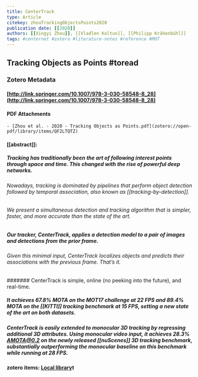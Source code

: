 ```yaml
---
title: CenterTrack
type: Article
citekey: zhouTrackingObjectsPoints2020
publication date: [[2020]]
authors: [[Xingyi Zhou]], [[Vladlen Koltun]], [[Philipp Krähenbühl]]
tags: #centernet #zotero #literature-notes #reference #MOT
---
```


## Tracking Objects as Points #toread
### Zotero Metadata

#### [http://link.springer.com/10.1007/978-3-030-58548-8_28](http://link.springer.com/10.1007/978-3-030-58548-8_28)

#### PDF Attachments
	- [Zhou et al. - 2020 - Tracking Objects as Points.pdf](zotero://open-pdf/library/items/QF2LTQTZ)

#### [[abstract]]:
##### Tracking has traditionally been the art of following interest points through space and time. This changed with the rise of powerful deep networks.
###### Nowadays, tracking is dominated by pipelines that perform object detection followed by temporal association, also known as [[tracking-by-detection]].
###### We present a simultaneous detection and tracking algorithm that is simpler, faster, and more accurate than the state of the art.
##### Our tracker, **CenterTrack**, applies a detection model to a pair of images and detections from the prior frame.
###### Given this minimal input, CenterTrack localizes objects and predicts their associations with the previous frame. That’s it.
####### CenterTrack is simple, online (no peeking into the future), and real-time.
##### It achieves 67.8% MOTA on the **MOT17** challenge at 22 FPS and 89.4% MOTA on the [[KITTI]] tracking benchmark at 15 FPS, setting a new state of the art on both datasets.
##### CenterTrack is easily extended to monocular 3D tracking by regressing additional 3D attributes. Using monocular video input, it achieves 28.3% AMOTA@0.2 on the newly released [[nuScenes]] 3D tracking benchmark, substantially outperforming the monocular baseline on this benchmark while running at 28 FPS.
#### zotero items: [Local library](zotero://select/items/1_G9HIGQCK)t
##
